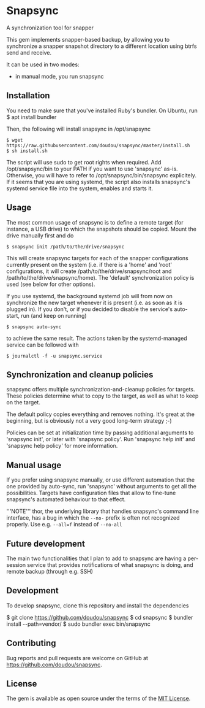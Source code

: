 # Snapsync

A synchronization tool for snapper

This gem implements snapper-based backup, by allowing you to synchronize a
snapper snapshot directory to a different location using btrfs send and
receive.

It can be used in two modes:
 - in manual mode, you run snapsync 

## Installation

You need to make sure that you've installed Ruby's bundler. On Ubuntu, run
    $ apt install bundler

Then, the following will install snapsync in /opt/snapsync
    
    $ wget https://raw.githubusercontent.com/doudou/snapsync/master/install.sh
    $ sh install.sh

The script will use sudo to get root rights when required. Add /opt/snapsync/bin
to your PATH if you want to use 'snapsync' as-is. Otherwise, you will have to
refer to /opt/snapsync/bin/snapsync explicitely. If it seems that you are using
systemd, the script also installs snapsync's systemd service file into the
system, enables and starts it.

## Usage

The most common usage of snapsync is to define a remote target (for instance, a
USB drive) to which the snapshots should be copied. Mount the drive manually
first and do

    $ snapsync init /path/to/the/drive/snapsync

This will create snapsync targets for each of the snapper configurations
currently present on the system (i.e. if there is a 'home' and 'root'
configurations, it will create /path/to/the/drive/snapsync/root and
/path/to/the/drive/snapsync/home). The 'default' synchronization policy is used
(see below for other options).

If you use systemd, the background systemd job will from now on synchronize the
new target whenever it is present (i.e. as soon as it is plugged in). If you
don't, or if you decided to disable the service's auto-start, run (and keep on
running)

    $ snapsync auto-sync

to achieve the same result. The actions taken by the systemd-managed service can
be followed with

    $ journalctl -f -u snapsync.service

## Synchronization and cleanup policies

snapsync offers multiple synchronization-and-cleanup policies for targets. These
policies determine what to copy to the target, as well as what to keep on the
target.

The default policy copies everything and removes nothing. It's great at the
beginning, but is obviously not a very good long-term strategy ;-)

Policies can be set at initialization time by passing additional arguments to
'snapsync init', or later with 'snapsync policy'. Run
'snapsync help init' and 'snapsync help policy' for more information.

## Manual usage

If you prefer using snapsync manually, or use different automation that the one
provided by auto-sync, run 'snapsync' without arguments to get all the
possibilities. Targets have configuration files that allow to fine-tune
snapsync's automated behaviour to that effect.

'''NOTE''' thor, the underlying library that handles snapsync's command line
interface, has a bug in which the `--no-` prefix is often not recognized
properly. Use e.g. `--all=f` instead of `--no-all`

## Future development

The main two functionalities that I plan to add to snapsync are having a
per-session service that provides notifications of what snapsync is doing, and
remote backup (through e.g. SSH)

## Development

To develop snapsync, clone this repository and install the dependencies

   $ git clone https://github.com/doudou/snapsync
   $ cd snapsync
   $ bundler install --path=vendor/
   $ sudo bundler exec bin/snapsync

## Contributing

Bug reports and pull requests are welcome on GitHub at https://github.com/doudou/snapsync.

## License

The gem is available as open source under the terms of the [MIT License](http://opensource.org/licenses/MIT).

